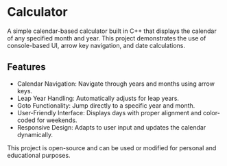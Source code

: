 # Calculator

A simple calendar-based calculator built in C++ that displays the calendar of any specified month and year. This project demonstrates the use of console-based UI, arrow key navigation, and date calculations.

## Features

- Calendar Navigation: Navigate through years and months using arrow keys.
- Leap Year Handling: Automatically adjusts for leap years.
- Goto Functionality: Jump directly to a specific year and month.
- User-Friendly Interface: Displays days with proper alignment and color-coded for weekends.
- Responsive Design: Adapts to user input and updates the calendar dynamically.



This project is open-source and can be used or modified for personal and educational purposes.
